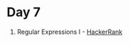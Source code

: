 # Day 7

1) Regular Expressions I - [HackerRank](https://www.hackerrank.com/challenges/js10-regexp-1/problem?isFullScreen=true)
